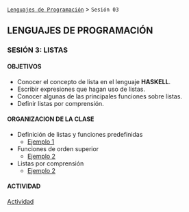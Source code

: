 [`Lenguajes de Programación`](../README.md) > `Sesión 03`

## LENGUAJES DE PROGRAMACIÓN
### SESIÓN 3: LISTAS

#### OBJETIVOS 

- Conocer el concepto de lista en el lenguaje __HASKELL__.
- Escribir expresiones que hagan uso de listas.
- Conocer algunas de las principales funciones sobre listas.
- Definir listas por comprensión.

#### ORGANIZACION DE LA CLASE

- Definición de listas y funciones predefinidas
   - [Ejemplo 1](ejemplo01/README.md)
- Funciones de orden superior
   - [Ejemplo 2](ejemplo02/README.md)
- Listas por comprensión
   - [Ejemplo 2](ejemplo02/README.md)
   
#### ACTIVIDAD

[Actividad](ejemplo02/README.md)
